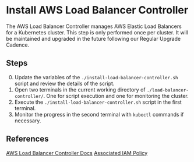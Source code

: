 # Install AWS Load Balancer Controller

The AWS Load Balancer Controller manages AWS Elastic Load Balancers for a Kubernetes cluster. This step is only performed once per cluster. It will be maintained and upgraded in the future following our Regular Upgrade Cadence.

## Steps
0. Update the variables of the `./install-load-balancer-controller.sh` script and review the details of the script.
1. Open two terminals in the current working directory of `./load-balancer-controller/`. One for script execution and one for monitoring the cluster.
2. Execute the `./install-load-balancer-controller.sh` script in the first terminal.
3. Monitor the progress in the second terminal with `kubectl` commands if necessary.

## References
[AWS Load Balancer Controller Docs](https://docs.amazonaws.cn/en_us/eks/latest/userguide/aws-load-balancer-controller.html)
[Associated IAM Policy](https://raw.githubusercontent.com/kubernetes-sigs/aws-load-balancer-controller/v2.4.5/docs/install/iam_policy.json)

